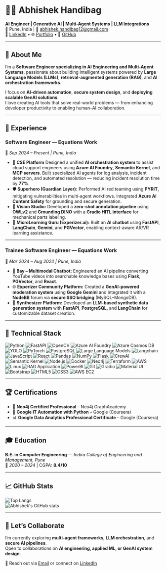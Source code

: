# 👨‍💻 Abhishek Handibag

**AI Engineer | Generative AI | Multi-Agent Systems | LLM Integrations**  
📍 Pune, India | 📧 [abhishek.handibag12@gmail.com](mailto:abhishek.handibag12@gmail.com)  
💼 [LinkedIn](https://linkedin.com/in/abhishek-handibag) • 🌐 [Portfolio](https://me.deepquerry.com) • 🧭 [GitHub](https://github.com/Abhishek-Handibag)

---

## 🚀 About Me  

I’m a **Software Engineer specializing in AI Engineering and Multi-Agent Systems**, passionate about building intelligent systems powered by **Large Language Models (LLMs)**, **retrieval-augmented generation (RAG)**, and **AI orchestration frameworks**.  

I focus on **AI-driven automation**, **secure system design**, and **deploying scalable GenAI solutions**.  
I love creating AI tools that solve real-world problems — from enhancing developer productivity to enabling human–AI collaboration.

---

## 💼 Experience  

### **Software Engineer — Equations Work**  
📅 *Sep 2024 – Present | Pune, India*  

- 🧠 **CSE Platform** Designed a unified **AI orchestration system** to assist cloud support engineers using **Azure AI Foundry**, **Semantic Kernel**, and **MCP servers**. Built specialized AI agents for log analysis, incident detection, and automated resolution — reducing incident resolution time by **77%**.  
- 🛡️ **Superhero (Guardian Layer):** Performed AI red teaming using **PYRIT**, mitigating vulnerabilities in multi-agent workflows. Integrated **Azure AI Content Safety** for grounding and secure generation.  
- 🧩 **Vision Studio:** Developed a **zero-shot annotation pipeline** using **OWLv2** and **Grounding DINO** with a **Gradio HITL interface** for mechanical parts labeling.  
- 💬 **MicroLearning Guru (Experizer.ai):** Built an **AI chatbot** using **FastAPI**, **LangChain**, **Gemini**, and **PGVector**, enabling context-aware AR/VR learning assistance.

---

### **Trainee Software Engineer — Equations Work**  
📅 *Mar 2024 – Aug 2024 | Pune, India*  

- 🎥 **Bay – Multimodal Chatbot:** Engineered an AI pipeline converting YouTube videos into searchable knowledge bases using **Flask**, **PGVector**, and **React**.  
- 🌐 **Experizer Community Platform:** Created a **GenAI-powered moderation system** using **Google Gemini** and integrated it with a **NodeBB** forum via **secure SSO bridging** (MySQL–MongoDB).  
- 🧪 **Synthesizer Platform:** Developed an **LLM-based synthetic data generation system** with **FastAPI**, **PostgreSQL**, and **LangChain** for customizable dataset creation.

---

## 🧠 Technical Stack  

![Python](https://img.shields.io/badge/Python-3776AB?style=for-the-badge&logo=python&logoColor=white)
![FastAPI](https://img.shields.io/badge/FastAPI-009688?style=for-the-badge&logo=fastapi&logoColor=white)
![OpenCV](https://img.shields.io/badge/OpenCV-5C3EE8?style=for-the-badge&logo=opencv&logoColor=white)
![Azure AI Foundry](https://img.shields.io/badge/Azure%20AI%20Foundry-0078D4?style=for-the-badge&logo=microsoftazure&logoColor=white)
![Azure Cosmos DB](https://img.shields.io/badge/Azure%20Cosmos%20DB-0062AD?style=for-the-badge&logo=azure-cosmos-db&logoColor=white)
![YOLO](https://img.shields.io/badge/YOLO-FF1493?style=for-the-badge&logo=github&logoColor=white)
![PyTorch](https://img.shields.io/badge/PyTorch-EE4C2C?style=for-the-badge&logo=pytorch&logoColor=white)
![PostgreSQL](https://img.shields.io/badge/PostgreSQL-336791?style=for-the-badge&logo=postgresql&logoColor=white)
![Large Language Models](https://img.shields.io/badge/LLM-00BFFF?style=for-the-badge&logo=openai&logoColor=white)
![Langchain](https://img.shields.io/badge/Langchain-4B8BBE?style=for-the-badge&logo=langchain&logoColor=white)
![JavaScript](https://img.shields.io/badge/JavaScript-F7DF1E?style=for-the-badge&logo=javascript&logoColor=black)
![React](https://img.shields.io/badge/React-61DAFB?style=for-the-badge&logo=react&logoColor=black)
![Pandas](https://img.shields.io/badge/Pandas-150458?style=for-the-badge&logo=pandas&logoColor=white)
![NumPy](https://img.shields.io/badge/NumPy-013243?style=for-the-badge&logo=numpy&logoColor=white)
![Flask](https://img.shields.io/badge/Flask-000000?style=for-the-badge&logo=flask&logoColor=white)
![CrewAI](https://img.shields.io/badge/CrewAI-FF5A50?style=for-the-badge&logo=crewai&logoColor=white)
![Semantic Kernel](https://img.shields.io/badge/Semantic%20Kernel-0078D4?style=for-the-badge&logo=microsoft&logoColor=white)
![Node.js](https://img.shields.io/badge/Node.js-339933?style=for-the-badge&logo=nodedotjs&logoColor=white)
![Docker](https://img.shields.io/badge/Docker-2496ED?style=for-the-badge&logo=docker&logoColor=white)
![Neo4j](https://img.shields.io/badge/Neo4j-018BFF?style=for-the-badge&logo=neo4j&logoColor=white)
![Terraform](https://img.shields.io/badge/Terraform-7B42BC?style=for-the-badge&logo=terraform&logoColor=white)
![AWS](https://img.shields.io/badge/AWS-232F3E?style=for-the-badge&logo=amazon-aws&logoColor=white)
![Linux](https://img.shields.io/badge/Linux-FCC624?style=for-the-badge&logo=linux&logoColor=black)
![RAG Application](https://img.shields.io/badge/RAG--Application-FF6F00?style=for-the-badge&logo=readme&logoColor=white)
![PowerBI](https://img.shields.io/badge/PowerBI-F2C811?style=for-the-badge&logo=power-bi&logoColor=black)
![Git](https://img.shields.io/badge/Git-F05032?style=for-the-badge&logo=git&logoColor=white)
![Gradio](https://img.shields.io/badge/Gradio-20B2AA?style=for-the-badge&logo=gradio&logoColor=white)
![Material UI](https://img.shields.io/badge/Material--UI-0081CB?style=for-the-badge&logo=mui&logoColor=white)
![Bootstrap](https://img.shields.io/badge/Bootstrap-7952B3?style=for-the-badge&logo=bootstrap&logoColor=white)
![HTML5](https://img.shields.io/badge/HTML5-E34F26?style=for-the-badge&logo=html5&logoColor=white)
![CSS3](https://img.shields.io/badge/CSS3-1572B6?style=for-the-badge&logo=css3&logoColor=white)
![AWS EC2](https://img.shields.io/badge/AWS--EC2-232F3E?style=for-the-badge&logo=amazon-aws&logoColor=white)


---


## 🏆 Certifications  

- 🧩 **Neo4j Certified Professional** – Neo4j GraphAcademy  
- 🐍 **Google IT Automation with Python** – Google (Coursera)  
- 📊 **Google Data Analytics Professional Certificate** – Google (Coursera)

---

## 🎓 Education  

**B.E. in Computer Engineering** — *Indira College of Engineering and Management, Pune*  
📅 *2020 – 2024* | CGPA: **8.4/10**

---

## 📈 GitHub Stats  

![Top Langs](https://github-readme-stats.vercel.app/api/top-langs/?username=Abhishek-Handibag&layout=compact&theme=tokyonight)  
![Abhishek's GitHub stats](https://github-readme-stats.vercel.app/api?username=Abhishek-Handibag&show_icons=true&theme=tokyonight)

---

## 💬 Let’s Collaborate  

I’m currently exploring **multi-agent frameworks**, **LLM orchestration**, and **secure AI pipelines**.  
Open to collaborations on **AI engineering, applied ML, or GenAI system design**.

📩 Reach out via [Email](mailto:abhishek.handibag12@gmail.com) or connect on [LinkedIn](https://linkedin.com/in/abhishek-handibag)

